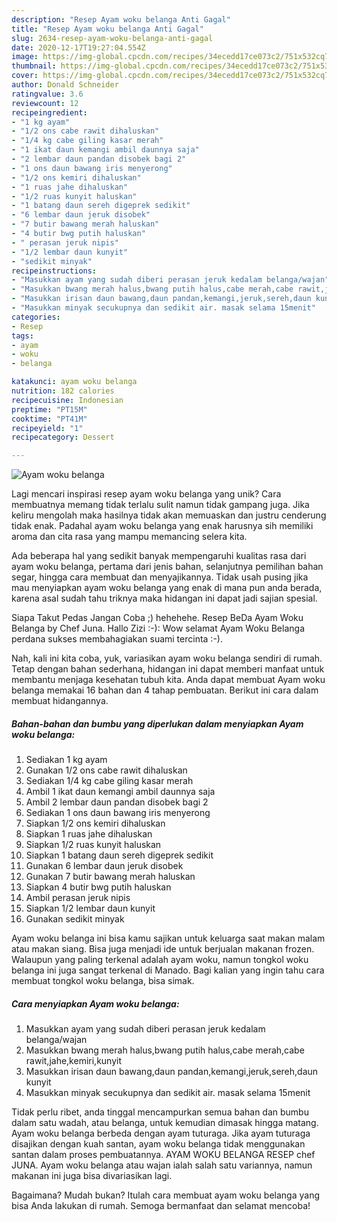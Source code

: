 ```yaml
---
description: "Resep Ayam woku belanga Anti Gagal"
title: "Resep Ayam woku belanga Anti Gagal"
slug: 2634-resep-ayam-woku-belanga-anti-gagal
date: 2020-12-17T19:27:04.554Z
image: https://img-global.cpcdn.com/recipes/34ecedd17ce073c2/751x532cq70/ayam-woku-belanga-foto-resep-utama.jpg
thumbnail: https://img-global.cpcdn.com/recipes/34ecedd17ce073c2/751x532cq70/ayam-woku-belanga-foto-resep-utama.jpg
cover: https://img-global.cpcdn.com/recipes/34ecedd17ce073c2/751x532cq70/ayam-woku-belanga-foto-resep-utama.jpg
author: Donald Schneider
ratingvalue: 3.6
reviewcount: 12
recipeingredient:
- "1 kg ayam"
- "1/2 ons cabe rawit dihaluskan"
- "1/4 kg cabe giling kasar merah"
- "1 ikat daun kemangi ambil daunnya saja"
- "2 lembar daun pandan disobek bagi 2"
- "1 ons daun bawang iris menyerong"
- "1/2 ons kemiri dihaluskan"
- "1 ruas jahe dihaluskan"
- "1/2 ruas kunyit haluskan"
- "1 batang daun sereh digeprek sedikit"
- "6 lembar daun jeruk disobek"
- "7 butir bawang merah haluskan"
- "4 butir bwg putih haluskan"
- " perasan jeruk nipis"
- "1/2 lembar daun kunyit"
- "sedikit minyak"
recipeinstructions:
- "Masukkan ayam yang sudah diberi perasan jeruk kedalam belanga/wajan"
- "Masukkan bwang merah halus,bwang putih halus,cabe merah,cabe rawit,jahe,kemiri,kunyit"
- "Masukkan irisan daun bawang,daun pandan,kemangi,jeruk,sereh,daun kunyit"
- "Masukkan minyak secukupnya dan sedikit air. masak selama 15menit"
categories:
- Resep
tags:
- ayam
- woku
- belanga

katakunci: ayam woku belanga 
nutrition: 182 calories
recipecuisine: Indonesian
preptime: "PT15M"
cooktime: "PT41M"
recipeyield: "1"
recipecategory: Dessert

---
```



![Ayam woku belanga](https://img-global.cpcdn.com/recipes/34ecedd17ce073c2/751x532cq70/ayam-woku-belanga-foto-resep-utama.jpg)

Lagi mencari inspirasi resep ayam woku belanga yang unik? Cara membuatnya memang tidak terlalu sulit namun tidak gampang juga. Jika keliru mengolah maka hasilnya tidak akan memuaskan dan justru cenderung tidak enak. Padahal ayam woku belanga yang enak harusnya sih memiliki aroma dan cita rasa yang mampu memancing selera kita.

Ada beberapa hal yang sedikit banyak mempengaruhi kualitas rasa dari ayam woku belanga, pertama dari jenis bahan, selanjutnya pemilihan bahan segar, hingga cara membuat dan menyajikannya. Tidak usah pusing jika mau menyiapkan ayam woku belanga yang enak di mana pun anda berada, karena asal sudah tahu triknya maka hidangan ini dapat jadi sajian spesial.

Siapa Takut Pedas Jangan Coba ;) hehehehe. Resep BeDa Ayam Woku Belanga by Chef Juna. Hallo Zizi :-): Wow selamat Ayam Woku Belanga perdana sukses membahagiakan suami tercinta :-).


Nah, kali ini kita coba, yuk, variasikan ayam woku belanga sendiri di rumah. Tetap dengan bahan sederhana, hidangan ini dapat memberi manfaat untuk membantu menjaga kesehatan tubuh kita. Anda dapat membuat Ayam woku belanga memakai 16 bahan dan 4 tahap pembuatan. Berikut ini cara dalam membuat hidangannya.

<!--inarticleads1-->

##### Bahan-bahan dan bumbu yang diperlukan dalam menyiapkan Ayam woku belanga:

1. Sediakan 1 kg ayam
1. Gunakan 1/2 ons cabe rawit dihaluskan
1. Sediakan 1/4 kg cabe giling kasar merah
1. Ambil 1 ikat daun kemangi ambil daunnya saja
1. Ambil 2 lembar daun pandan disobek bagi 2
1. Sediakan 1 ons daun bawang iris menyerong
1. Siapkan 1/2 ons kemiri dihaluskan
1. Siapkan 1 ruas jahe dihaluskan
1. Siapkan 1/2 ruas kunyit haluskan
1. Siapkan 1 batang daun sereh digeprek sedikit
1. Gunakan 6 lembar daun jeruk disobek
1. Gunakan 7 butir bawang merah haluskan
1. Siapkan 4 butir bwg putih haluskan
1. Ambil  perasan jeruk nipis
1. Siapkan 1/2 lembar daun kunyit
1. Gunakan sedikit minyak


Ayam woku belanga ini bisa kamu sajikan untuk keluarga saat makan malam atau makan siang. Bisa juga menjadi ide untuk berjualan makanan frozen. Walaupun yang paling terkenal adalah ayam woku, namun tongkol woku belanga ini juga sangat terkenal di Manado. Bagi kalian yang ingin tahu cara membuat tongkol woku belanga, bisa simak. 

<!--inarticleads2-->

##### Cara menyiapkan Ayam woku belanga:

1. Masukkan ayam yang sudah diberi perasan jeruk kedalam belanga/wajan
1. Masukkan bwang merah halus,bwang putih halus,cabe merah,cabe rawit,jahe,kemiri,kunyit
1. Masukkan irisan daun bawang,daun pandan,kemangi,jeruk,sereh,daun kunyit
1. Masukkan minyak secukupnya dan sedikit air. masak selama 15menit


Tidak perlu ribet, anda tinggal mencampurkan semua bahan dan bumbu dalam satu wadah, atau belanga, untuk kemudian dimasak hingga matang. Ayam woku belanga berbeda dengan ayam tuturaga. Jika ayam tuturaga disajikan dengan kuah santan, ayam woku belanga tidak menggunakan santan dalam proses pembuatannya. AYAM WOKU BELANGA RESEP chef JUNA. Ayam woku belanga atau wajan ialah salah satu variannya, namun makanan ini juga bisa divariasikan lagi. 

Bagaimana? Mudah bukan? Itulah cara membuat ayam woku belanga yang bisa Anda lakukan di rumah. Semoga bermanfaat dan selamat mencoba!

